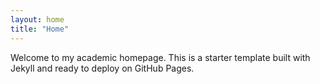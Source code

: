 ```yaml
---
layout: home
title: "Home"
---
```


Welcome to my academic homepage. This is a starter template built with Jekyll and ready to deploy on GitHub Pages.
